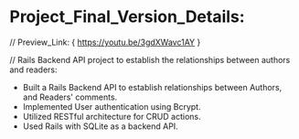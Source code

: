 # Project_Final_Version_Details:

// Preview_Link: { https://youtu.be/3gdXWavc1AY }

// Rails Backend API project to establish the relationships between authors and readers:

+ Built a Rails Backend API to establish relationships between Authors, and Readers' comments.
+ Implemented User authentication using Bcrypt.
+ Utilized RESTful architecture for CRUD actions.
+ Used Rails with SQLite as a backend API.
